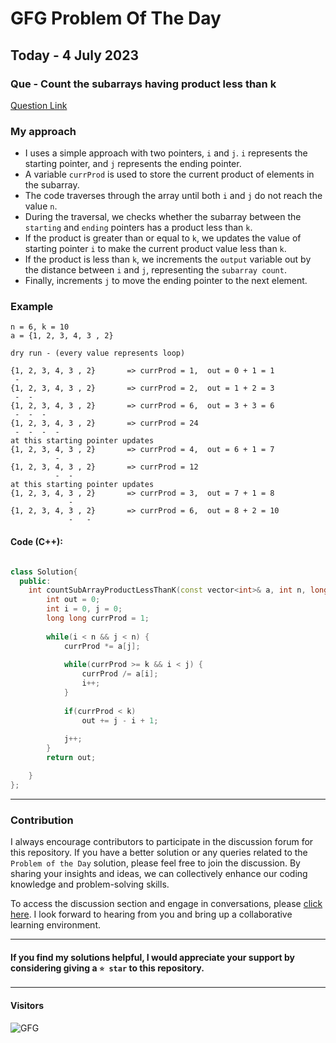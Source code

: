 # GFG Problem Of The Day

## Today - 4 July 2023
### Que - Count the subarrays having product less than k

[Question Link](https://practice.geeksforgeeks.org/problems/count-the-subarrays-having-product-less-than-k1708/1)


### My approach

- I uses a simple approach with two pointers, `i` and `j`. `i` represents the starting pointer, and `j` represents the ending pointer.
- A variable `currProd` is used to store the current product of elements in the subarray.
- The code traverses through the array until both `i` and `j` do not reach the value `n`.
- During the traversal, we checks whether the subarray between the `starting` and `ending` pointers has a product less than `k`.
- If the product is greater than or equal to `k`, we updates the value of starting pointer `i` to make the current product value less than `k`.
- If the product is less than `k`, we increments the `output` variable out by the distance between `i` and `j`, representing the `subarray count`.
- Finally, increments `j` to move the ending pointer to the next element.


### Example
```
n = 6, k = 10
a = {1, 2, 3, 4, 3 , 2}

dry run - (every value represents loop)

{1, 2, 3, 4, 3 , 2}       => currProd = 1,  out = 0 + 1 = 1
 -
{1, 2, 3, 4, 3 , 2}       => currProd = 2,  out = 1 + 2 = 3
 -  -
{1, 2, 3, 4, 3 , 2}       => currProd = 6,  out = 3 + 3 = 6
 -  -  -
{1, 2, 3, 4, 3 , 2}       => currProd = 24
 -  -  -  -     
at this starting pointer updates
{1, 2, 3, 4, 3 , 2}       => currProd = 4,  out = 6 + 1 = 7
          -     
{1, 2, 3, 4, 3 , 2}       => currProd = 12
          -  -     
at this starting pointer updates
{1, 2, 3, 4, 3 , 2}       => currProd = 3,  out = 7 + 1 = 8
             -
{1, 2, 3, 4, 3 , 2}       => currProd = 6,  out = 8 + 2 = 10
             -   -
```

#### Code (C++):
```cpp

class Solution{
  public:
    int countSubArrayProductLessThanK(const vector<int>& a, int n, long long k) {
        int out = 0;
        int i = 0, j = 0;
        long long currProd = 1;
        
        while(i < n && j < n) {
            currProd *= a[j];
            
            while(currProd >= k && i < j) {
                currProd /= a[i];
                i++;
            }
            
            if(currProd < k)
                out += j - i + 1;
                
            j++;
        }
        return out;

    }
};

```

---

### Contribution

I always encourage contributors to participate in the discussion forum for this repository. If you have a better solution or any queries related to the `Problem of the Day` solution, please feel free to join the discussion. By sharing your insights and ideas, we can collectively enhance our coding knowledge and problem-solving skills.

To access the discussion section and engage in conversations, please [click here](https://github.com/getlost01/gfg-potd/discussions). I look forward to hearing from you and bring up  a collaborative learning environment.

---

#### If you find my solutions helpful, I would appreciate your support by considering giving a `⭐ star` to this repository.

---

#### Visitors
![GFG](https://komarev.com/ghpvc/?username=gl01potdgfg&color=blue&&label=Visitors)